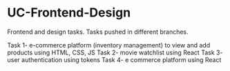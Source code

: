 # UC-Frontend-Design
Frontend and design tasks. Tasks pushed in different branches.

Task 1- e-commerce platform (inventory management) to view and add products using HTML, CSS, JS
Task 2- movie watchlist using React
Task 3- user authentication using tokens
Task 4- e commerce platform using React
